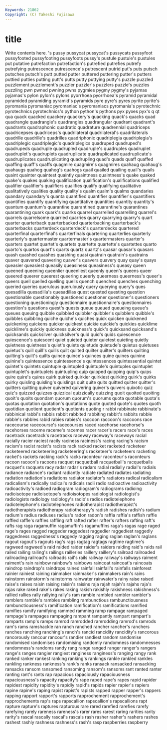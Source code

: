 ```yaml
---
Keywords: 21862 
Copyright: (C) Takeshi Fujisawa
---
```


# title

Write contents here.
's pussy pussycat pussycat's pussycats pussyfoot
pussyfooted pussyfooting pussyfoots pussy's pustule pustule's pustules put putative putrefaction
putrefaction's putrefied putrefies putrefy putrefying putrescence putrescence's putrescent putrid put's
puts putsch putsches putsch's putt putted putter puttered puttering putter's
putters puttied putties putting putt's putts putty puttying putty's puzzle
puzzled puzzlement puzzlement's puzzler puzzler's puzzlers puzzle's puzzles puzzling pwn
pwned pwning pwns pygmies pygmy pygmy's pyjamas pyjamas's pylon pylon's
pylons pyorrhoea pyorrhoea's pyramid pyramidal pyramided pyramiding pyramid's pyramids pyre
pyre's pyres pyrite pyrite's pyromania pyromaniac pyromaniac's pyromaniacs pyromania's pyrotechnic
pyrotechnics pyrotechnics's python python's pythons pyx pyxes pyx's q qt
qua quack quacked quackery quackery's quacking quack's quacks quad quadrangle
quadrangle's quadrangles quadrangular quadrant quadrant's quadrants quadraphonic quadratic quadrature quadrennial
quadriceps quadricepses quadriceps's quadrilateral quadrilateral's quadrilaterals quadrille quadrille's quadrilles quadriphonic
quadriplegia quadriplegia's quadriplegic quadriplegic's quadriplegics quadruped quadruped's quadrupeds quadruple quadrupled
quadruple's quadruples quadruplet quadruplet's quadruplets quadruplicate quadruplicated quadruplicate's quadruplicates quadruplicating
quadrupling quad's quads quaff quaffed quaffing quaff's quaffs quagmire quagmire's
quagmires quahaug quahaug's quahaugs quahog quahog's quahogs quail quailed quailing
quail's quails quaint quainter quaintest quaintly quaintness quaintness's quake quaked
quake's quakes quaking qualification qualification's qualifications qualified qualifier qualifier's qualifiers
qualifies qualify qualifying qualitative qualitatively qualities quality quality's qualm qualm's
qualms quandaries quandary quandary's quanta quantified quantifier quantifier's quantifiers quantifies
quantify quantifying quantitative quantities quantity quantity's quantum quantum's quarantine quarantined
quarantine's quarantines quarantining quark quark's quarks quarrel quarrelled quarrelling quarrel's
quarrels quarrelsome quarried quarries quarry quarrying quarry's quart quarter quarterback
quarterbacked quarterbacking quarterback's quarterbacks quarterdeck quarterdeck's quarterdecks quartered quarterfinal quarterfinal's
quarterfinals quartering quarterlies quarterly quarterly's quartermaster quartermaster's quartermasters quarter's quarters
quartet quartet's quartets quartette quartette's quartettes quarto quarto's quartos quart's
quarts quartz quartz's quasar quasar's quasars quash quashed quashes quashing
quasi quatrain quatrain's quatrains quaver quavered quavering quaver's quavers quavery
quay quay's quays queasier queasiest queasily queasiness queasiness's queasy queen
queened queening queenlier queenliest queenly queen's queens queer queered queerer
queerest queering queerly queerness queerness's queer's queers quell quelled quelling
quells quench quenched quenches quenching queried queries querulous querulously query
querying query's ques quesadilla quesadilla's quesadillas quest quested questing question
questionable questionably questioned questioner questioner's questioners questioning questioningly questionnaire questionnaire's
questionnaires question's questions quest's quests queue queued queueing queue's queues
queuing quibble quibbled quibbler quibbler's quibblers quibble's quibbles quibbling quiche
quiche's quiches quick quicken quickened quickening quickens quicker quickest quickie
quickie's quickies quicklime quicklime's quickly quickness quickness's quick's quicksand quicksand's
quicksands quicksilver quicksilver's quid quid's quids quiescence quiescence's quiescent quiet
quieted quieter quietest quieting quietly quietness quietness's quiet's quiets quietude
quietude's quietus quietuses quietus's quill quill's quills quilt quilted quilter
quilter's quilters quilting quilting's quilt's quilts quince quince's quinces quine
quines quinine quinine's quintessence quintessence's quintessences quintessential quintet quintet's quintets
quintuple quintupled quintuple's quintuples quintuplet quintuplet's quintuplets quintupling quip quipped
quipping quip's quips quire quire's quires quirk quirked quirkier quirkiest
quirking quirk's quirks quirky quisling quisling's quislings quit quite quits
quitted quitter quitter's quitters quitting quiver quivered quivering quiver's quivers
quixotic quiz quiz's quizzed quizzes quizzical quizzically quizzing quoit quoited
quoiting quoit's quoits quondam quorum quorum's quorums quota quotable quota's
quotas quotation quotation's quotations quote quoted quote's quotes quoth quotidian
quotient quotient's quotients quoting r rabbi rabbinate rabbinate's rabbinical rabbi's
rabbis rabbit rabbited rabbiting rabbit's rabbits rabble rabble's rabbles rabid
rabies rabies's raccoon raccoon's raccoons race racecourse racecourse's racecourses raced
racehorse racehorse's racehorses raceme raceme's racemes racer racer's racers race's
races racetrack racetrack's racetracks raceway raceway's raceways racial racially racier
raciest racily raciness raciness's racing racing's racism racism's racist racist's
racists rack racked racket racketed racketeer racketeered racketeering racketeering's racketeer's
racketeers racketing racket's rackets racking rack's racks raconteur raconteur's raconteurs
racoon racoon's racoons racquet racquetball racquetball's racquetballs racquet's racquets racy
radar radar's radars radial radially radial's radials radiance radiance's radiant
radiantly radiate radiated radiates radiating radiation radiation's radiations radiator radiator's
radiators radical radicalism radicalism's radically radical's radicals radii radio radioactive
radioactivity radioactivity's radioed radiogram radiogram's radiograms radioing radioisotope radioisotope's radioisotopes
radiologist radiologist's radiologists radiology radiology's radio's radios radiotelephone radiotelephone's radiotelephones
radiotherapist radiotherapist's radiotherapists radiotherapy radiotherapy's radish radishes radish's radium radium's
radius radiuses radius's radon radon's raffia raffia's raffish raffle raffled
raffle's raffles raffling raft rafted rafter rafter's rafters rafting raft's
rafts rag raga ragamuffin ragamuffin's ragamuffins raga's ragas rage raged
rage's rages ragged raggeder raggedest raggedier raggediest raggedly raggedness raggedness's
raggedy ragging raging raglan raglan's raglans ragout ragout's ragouts rag's
rags ragtag ragtags ragtime ragtime's ragweed ragweed's raid raided raider
raider's raiders raiding raid's raids rail railed railing railing's railings
railleries raillery raillery's railroad railroaded railroading railroad's railroads rail's rails
railway railway's railways raiment raiment's rain rainbow rainbow's rainbows raincoat
raincoat's raincoats raindrop raindrop's raindrops rained rainfall rainfall's rainfalls rainforest
rainier rainiest raining rainmaker rainmaker's rainmakers rain's rains rainstorm rainstorm's
rainstorms rainwater rainwater's rainy raise raised raise's raises raisin raising
raisin's raisins raja rajah rajah's rajahs raja's rajas rake raked
rake's rakes raking rakish rakishly rakishness rakishness's rallied rallies rally
rallying rally's ram ramble rambled rambler rambler's ramblers ramble's rambles
rambling rambunctious rambunctiousness rambunctiousness's ramification ramification's ramifications ramified ramifies ramify
ramifying rammed ramming ramp rampage rampaged rampage's rampages rampaging rampant
rampantly rampart rampart's ramparts ramp's ramps ramrod ramrodded ramrodding ramrod's
ramrods ram's rams ramshackle ran ranch ranched rancher rancher's ranchers
ranches ranching ranching's ranch's rancid rancidity rancidity's rancorous rancorously rancour
rancour's randier randiest random randomise randomised randomises randomising randomly randomness
randomnesses randomness's randoms randy rang range ranged ranger ranger's rangers
range's ranges rangier rangiest ranginess ranginess's ranging rangy rank ranked
ranker rankest ranking ranking's rankings rankle rankled rankles rankling rankness
rankness's rank's ranks ransack ransacked ransacking ransacks ransom ransomed ransoming
ransom's ransoms rant ranted ranter ranting rant's rants rap rapacious
rapaciously rapaciousness rapaciousness's rapacity rapacity's rape raped rape's rapes rapid
rapider rapidest rapidity rapidity's rapidly rapid's rapids rapier rapier's rapiers
rapine rapine's raping rapist rapist's rapists rapped rapper rapper's rappers
rapping rapport rapport's rapports rapprochement rapprochement's rapprochements rap's raps rapscallion
rapscallion's rapscallions rapt rapture rapture's raptures rapturous rare rared rarefied
rarefies rarefy rarefying rarely rareness rareness's rarer rares rarest raring
rarities rarity rarity's rascal rascally rascal's rascals rash rasher rasher's
rashers rashes rashest rashly rashness rashness's rash's rasp raspberries raspberry
